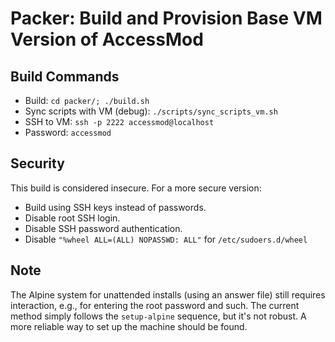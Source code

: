 # Packer: Build and Provision Base VM Version of AccessMod

## Build Commands

- Build: `cd packer/; ./build.sh`
- Sync scripts with VM (debug): `./scripts/sync_scripts_vm.sh`
- SSH to VM: `ssh -p 2222 accessmod@localhost`
- Password: `accessmod`

## Security

This build is considered insecure. For a more secure version:
- Build using SSH keys instead of passwords.
- Disable root SSH login.
- Disable SSH password authentication.
- Disable `"%wheel ALL=(ALL) NOPASSWD: ALL"` for `/etc/sudoers.d/wheel`

## Note

The Alpine system for unattended installs (using an answer file) still requires interaction, e.g., for entering the root password and such. The current method simply follows the `setup-alpine` sequence, but it's not robust. A more reliable way to set up the machine should be found.

